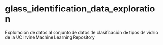 # glass_identification_data_exploration
Exploración de datos al conjunto de datos de clasificación de tipos de vidrio de la UC Irvine Machine Learning Repository
